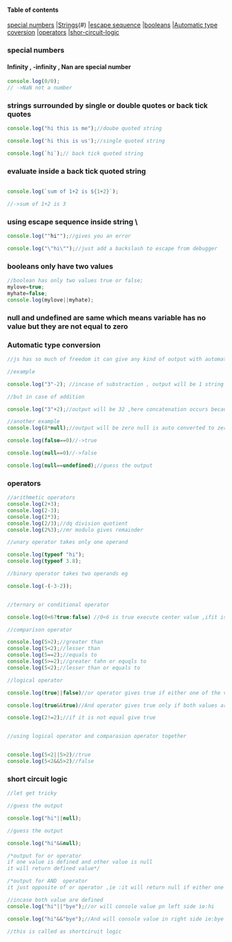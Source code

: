 #### Table of contents
[special numbers](#special-numbers)
|[Strings](#strings-surrounded-by-single-or-double-quotes-or-back-tick-quotes)(#)
|[escape sequence](#using-escape-sequence-inside-string)
|[booleans](#booleans-only-have-two-values)
|[Automatic type coversion](#automatic-type-conversion)
|[operators](#operators)
|[shor-circuit-logic](#short-circuit-logic)

### special numbers


#### Infinity , -infinity , Nan are  special number

``` js
console.log(0/0);
// ->NaN not a number
```


### strings surrounded by single or double quotes or back tick quotes

``` js
console.log("hi this is me");//doube quoted string

console.log('hi this is us');//single quoted string

console.log(`hi`);// back tick quoted string

```

### evaluate inside a back tick quoted string

``` js

console.log(`sum of 1+2 is ${1+2}`);

//->sum of 1+2 is 3

```


### using escape sequence inside string \

``` js
console.log(""hi"");//gives you an error


```
``` js
console.log("\"hi\"");//just add a backslash to escape from debugger

```
### booleans only have two values

``` js
//boolean has only two values true or false;
mylove=true;
myhate=false;
console.log(mylove||myhate);

```

### null and undefined are same which means variable has no value but they are not equal to zero

### Automatic type conversion

``` js
//js has so much of freedom it can give any kind of output with automatic type coversion

//example

console.log("3"-2); //incase of substraction , output will be 1 string is converted to number

//but in case of addition

console.log("3"+2);//output will be 32 ,here concatenation occurs because 2 is coverted to String in the case of addition

//another example
console.log(8*null);//output will be zero null is auto converted to zero

console.log(false==0)//->true

console.log(null==0)//->false

console.log(null==undefined);//guess the output

```

### operators

``` js
//arithmetic operators
console.log(2+3);
console.log(2-3);
console.log(2*3);
console.log(2/3);//dq division quotient
console.log(2%3);//mr modulo gives remainder

//unary operator takes only one operand

console.log(typeof "hi");
console.log(typeof 3.8);

//binary operator takes two operands eg

console.log(-(-3-2));


//ternary or conditional operator

console.log(0<6?true:false) //0<6 is true execute center value ,ifit is false execute last value

//comparison operator

console.log(5>2);//greater than 
console.log(5<2);//lesser than
console.log(5==2);//equals to
console.log(5>=2);//greater tahn or equqls to
console.log(5<2);//lesser than or equals to

//logical operator

console.log(true||false)//or operator gives true if either one of the value is true

console.log(true&&true)//And operator gives true only if both values are true

console.log(2!=2);//if it is not equal give true


//using logical operator and comparasion operator together


console.log(5<2||5>2)//true
console.log(5<2&&5>2)//false

```
### short circuit logic

``` js
//let get tricky 

//guess the output

console.log("hi"||null);

//guess the output

console.log("hi"&&null);

/*output for or operator 
if one value is defined and other value is null 
it will return defined value*/

/*output for AND  operator 
it just opposite of or operator ,ie :it will return null if either one of the value is efined as null */

//incase both value are defined
console.log("hi"||"bye");//or will console value pn left side ie:hi

console.log("hi"&&"bye");//And will console value in right side ie:bye

//this is called as shortciruit logic
```